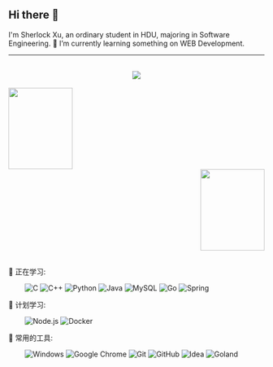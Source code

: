 ## Hi there 👋
 I'm Sherlock Xu, an ordinary student in HDU, majoring in Software Engineering. 🌱 I’m currently learning something on WEB Development.
*********

<!--
**Sherlockx21/Sherlockx21** is a ✨ _special_ ✨ repository because its `README.md` (this file) appears on your GitHub profile.

Here are some ideas to get you started:

- 🔭 I’m currently working on ...
- 🌱 I’m currently learning ...
- 👯 I’m looking to collaborate on ...
- 🤔 I’m looking for help with ...
- 💬 Ask me about ...
- 📫 How to reach me: ...
- 😄 Pronouns: ...
- ⚡ Fun fact: ...
-->


<br>

<!-- GitHub奖杯🏆 -->
<div align="center"><img  src="https://github-profile-trophy.vercel.app/?username=Sherlockx21&theme=gruvbox&row=1&column=6&no-frame=true&no-bg=true" /></div>
<br>

<!-- GitHub数据统计 -->
<div align="left">
  <img height="160px" width="50%" src="https://github-readme-stats.vercel.app/api?username=Sherlockx21&hide_title=true&hide_border=true&show_icons=trueline_height=21&theme=tokyonight" />
</div>
<div align="right">
  <img height="160px" width="50%" src="https://github-readme-stats.vercel.app/api/top-langs/?username=Sherlockx21&hide_title=true&hide_border=true&layout=compact&langs_count=6&theme=tokyonight" />
</div>
<br>



💪 正在学习: 

&emsp;&emsp;
![C](https://img.shields.io/badge/-C-35363A?style=plastic&logo=c&logoColor=#A8B9CC)
![C++](https://img.shields.io/badge/-C++-35363A?style=plastic&logo=c++&logoColor=#00599C)
![Python](https://img.shields.io/badge/-Python-35363A?style=plastic&logo=Python&logoColor=#3776AB)
![Java](https://img.shields.io/badge/-Java-35363A?style=plasticre&logo=Java)
![MySQL](https://img.shields.io/badge/-Mysql-35363A?style=plastic&logo=mysql&logoColor=#4479A1)
![Go](https://img.shields.io/badge/-Go-35363A?style=plastic&logo=go&logoColor=#00ADD8)
![Spring](https://img.shields.io/badge/-Spring-35363A?style=plastic&logo=spring&logoColor=#6DB33F)



🧠 计划学习:

&emsp;&emsp;
![Node.js](https://img.shields.io/badge/-Node.js-35363A?style=plastic&logo=Node.js&logoColor=339933)
![Docker](https://img.shields.io/badge/-Docker-35363A?style=plastic&logo=docker)


🧰 常用的工具:

&emsp;&emsp; 
![Windows](https://img.shields.io/badge/Windows-0078D6?style=plasticre&logo=windows&logoColor=white)
![Google Chrome](https://img.shields.io/badge/Chrome-4285F4?style=plastic&logo=GoogleChrome&logoColor=white)
![Git](https://img.shields.io/badge/-Git-FCC624?style=plastic&logo=git)
![GitHub](https://img.shields.io/badge/-GitHub-pink?style=plastic&logo=github)
![Idea](https://img.shields.io/badge/-IntelliJIDEA-35363A?style=plastic&logo=IntelliJIDEA&logoColor=57BDD7)
![Goland](https://img.shields.io/badge/-GoLand-35363A?style=plastic&logo=goland&logoColor=57BDD7)
